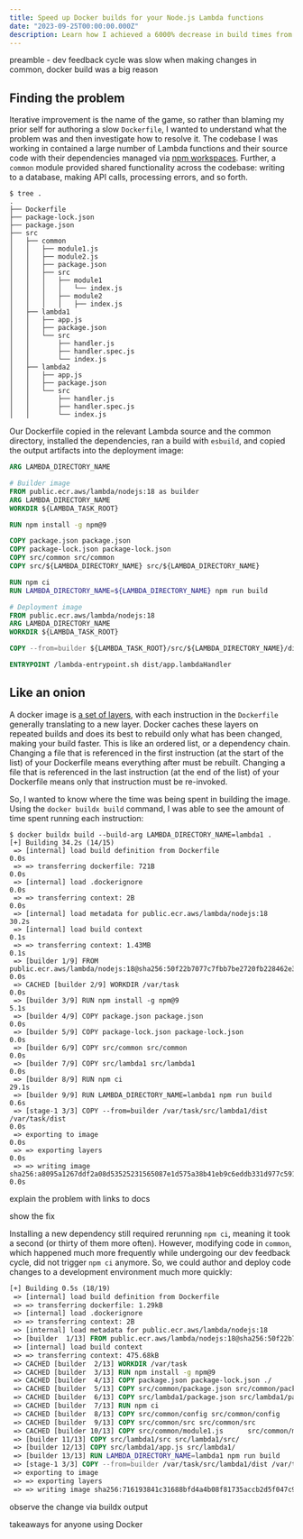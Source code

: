 ```yaml
---
title: Speed up Docker builds for your Node.js Lambda functions
date: "2023-09-25T00:00:00.000Z"
description: Learn how I achieved a 6000% decrease in build times from a few lines worth of code changes in my npm workspace.
---
```


preamble - dev feedback cycle was slow when making changes in common, docker build was a big reason

## Finding the problem

Iterative improvement is the name of the game, so rather than blaming my prior self for authoring a slow `Dockerfile`, I wanted to understand what the problem was and then investigate how to resolve it.
The codebase I was working in contained a large number of Lambda functions and their source code with their dependencies managed via [npm workspaces](https://docs.npmjs.com/cli/v10/using-npm/workspaces?v=true).
Further, a `common` module provided shared functionality across the codebase: writing to a database, making API calls, processing errors, and so forth.

```shell
$ tree .
.
├── Dockerfile
├── package-lock.json
├── package.json
├── src
│   ├── common
│   │   ├── module1.js
│   │   ├── module2.js
│   │   ├── package.json
│   │   ├── src
│   │   │   ├── module1
│   │   │   │   └── index.js
│   │   │   ├── module2
│   │   │   │   ├── index.js
│   ├── lambda1
│   │   ├── app.js
│   │   ├── package.json
│   │   └── src
│   │       ├── handler.js
│   │       ├── handler.spec.js
│   │       └── index.js
│   ├── lambda2
│   │   ├── app.js
│   │   ├── package.json
│   │   └── src
│   │       ├── handler.js
│   │       ├── handler.spec.js
│   │       └── index.js
```

Our Dockerfile copied in the relevant Lambda source and the common directory, installed the dependencies, ran a build with `esbuild`, and copied the output artifacts into the deployment image: 

```Dockerfile
ARG LAMBDA_DIRECTORY_NAME

# Builder image
FROM public.ecr.aws/lambda/nodejs:18 as builder
ARG LAMBDA_DIRECTORY_NAME
WORKDIR ${LAMBDA_TASK_ROOT}

RUN npm install -g npm@9

COPY package.json package.json
COPY package-lock.json package-lock.json
COPY src/common src/common
COPY src/${LAMBDA_DIRECTORY_NAME} src/${LAMBDA_DIRECTORY_NAME}

RUN npm ci
RUN LAMBDA_DIRECTORY_NAME=${LAMBDA_DIRECTORY_NAME} npm run build

# Deployment image
FROM public.ecr.aws/lambda/nodejs:18
ARG LAMBDA_DIRECTORY_NAME
WORKDIR ${LAMBDA_TASK_ROOT}

COPY --from=builder ${LAMBDA_TASK_ROOT}/src/${LAMBDA_DIRECTORY_NAME}/dist ${LAMBDA_TASK_ROOT}/dist

ENTRYPOINT /lambda-entrypoint.sh dist/app.lambdaHandler
```

## Like an onion

A docker image is [a set of layers](https://docs.docker.com/build/guide/layers/), with each instruction in the `Dockerfile` generally translating to a new layer.
Docker caches these layers on repeated builds and does its best to rebuild only what has been changed, making your build faster.
This is like an ordered list, or a dependency chain.
Changing a file that is referenced in the first instruction (at the start of the list) of your Dockerfile means everything after must be rebuilt.
Changing a file that is referenced in the last instruction (at the end of the list)  of your Dockerfile means only that instruction must be re-invoked.

So, I wanted to know where the time was being spent in building the image.
Using the `docker buildx build` command, I was able to see the amount of time spent running each instruction:

```shell
$ docker buildx build --build-arg LAMBDA_DIRECTORY_NAME=lambda1 .
[+] Building 34.2s (14/15)
 => [internal] load build definition from Dockerfile                                                                                           0.0s
 => => transferring dockerfile: 721B                                                                                                           0.0s
 => [internal] load .dockerignore                                                                                                              0.0s
 => => transferring context: 2B                                                                                                                0.0s
 => [internal] load metadata for public.ecr.aws/lambda/nodejs:18                                                                              30.2s
 => [internal] load build context                                                                                                              0.1s
 => => transferring context: 1.43MB                                                                                                            0.1s
 => [builder 1/9] FROM public.ecr.aws/lambda/nodejs:18@sha256:50f22b7077c7fbb7be2720fb228462e332850a4cd48b4132ffc3c171603ab191                 0.0s
 => CACHED [builder 2/9] WORKDIR /var/task                                                                                                     0.0s
 => [builder 3/9] RUN npm install -g npm@9                                                                                                     5.1s
 => [builder 4/9] COPY package.json package.json                                                                                               0.0s
 => [builder 5/9] COPY package-lock.json package-lock.json                                                                                     0.0s
 => [builder 6/9] COPY src/common src/common                                                                                                   0.0s
 => [builder 7/9] COPY src/lambda1 src/lambda1                                                                                                 0.0s
 => [builder 8/9] RUN npm ci                                                                                                                  29.1s
 => [builder 9/9] RUN LAMBDA_DIRECTORY_NAME=lambda1 npm run build                                                                              0.6s
 => [stage-1 3/3] COPY --from=builder /var/task/src/lambda1/dist /var/task/dist                                                                0.0s
 => exporting to image                                                                                                                         0.0s
 => => exporting layers                                                                                                                        0.0s
 => => writing image sha256:a8095a1267ddf2a08d53525231565087e1d575a38b41eb9c6eddb331d977c591                                                   0.0s
```


explain the problem with links to docs

show the fix

Installing a new dependency still required rerunning `npm ci`, meaning it took a second (or thirty of them more often).
However, modifying code in `common`, which happened much more frequently while undergoing our dev feedback cycle, did not trigger `npm ci` anymore.
So, we could author and deploy code changes to a development environment much more quickly:

```Dockerfile
[+] Building 0.5s (18/19)
 => [internal] load build definition from Dockerfile                                                                                           0.0s
 => => transferring dockerfile: 1.29kB                                                                                                         0.0s
 => [internal] load .dockerignore                                                                                                              0.0s
 => => transferring context: 2B                                                                                                                0.0s
 => [internal] load metadata for public.ecr.aws/lambda/nodejs:18                                                                               0.4s
 => [builder  1/13] FROM public.ecr.aws/lambda/nodejs:18@sha256:50f22b7077c7fbb7be2720fb228462e332850a4cd48b4132ffc3c171603ab191               0.0s
 => [internal] load build context                                                                                                              0.1s
 => => transferring context: 475.68kB                                                                                                          0.0s
 => CACHED [builder  2/13] WORKDIR /var/task                                                                                                   0.0s
 => CACHED [builder  3/13] RUN npm install -g npm@9                                                                                            0.0s
 => CACHED [builder  4/13] COPY package.json package-lock.json ./                                                                              0.0s
 => CACHED [builder  5/13] COPY src/common/package.json src/common/package.json                                                                0.0s
 => CACHED [builder  6/13] COPY src/lambda1/package.json src/lambda1/package.json                                                              0.0s
 => CACHED [builder  7/13] RUN npm ci                                                                                                          0.0s
 => CACHED [builder  8/13] COPY src/common/config src/common/config                                                                            0.0s
 => CACHED [builder  9/13] COPY src/common/src src/common/src                                                                                  0.0s
 => CACHED [builder 10/13] COPY src/common/module1.js      src/common/module2.js       src/common                                              0.0s
 => [builder 11/13] COPY src/lambda1/src src/lambda1/src/                                                                                      0.0s
 => [builder 12/13] COPY src/lambda1/app.js src/lambda1/                                                                                       0.0s
 => [builder 13/13] RUN LAMBDA_DIRECTORY_NAME=lambda1 npm run build                                                                            0.9s
 => [stage-1 3/3] COPY --from=builder /var/task/src/lambda1/dist /var/task/dist                                                                0.0s
 => exporting to image                                                                                                                         0.0s
 => => exporting layers                                                                                                                        0.0s
 => => writing image sha256:716193841c31688bfd4a4b08f81735accb2d5f047c9d33fd1d31461b935ecfe4                                                   0.0s
```


observe the change via buildx output

takeaways for anyone using Docker